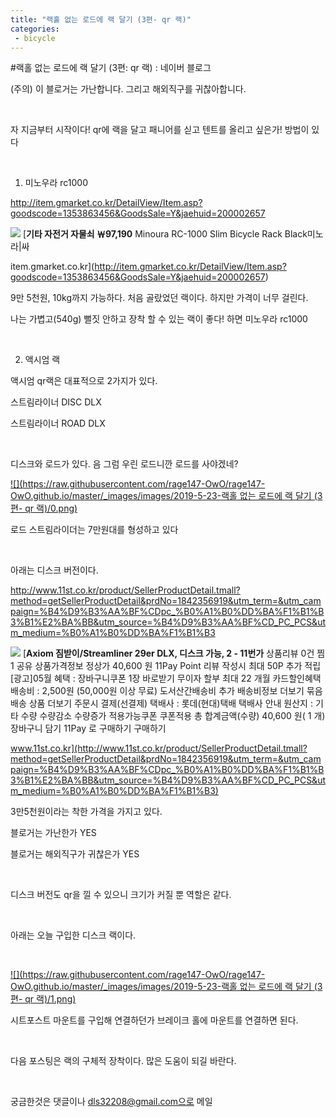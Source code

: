 ```yaml
---
title: "랙홀 없는 로드에 랙 달기 (3편- qr 랙)"
categories:
 - bicycle
---
```

#랙홀 없는 로드에 랙 달기 (3편: qr 랙) : 네이버 블로그







(주의) 이 블로거는 가난합니다. 그리고 해외직구를 귀찮아합니다.

​

자 지금부터 시작이다! qr에 랙을 달고 패니어를 싣고 텐트를 올리고 싶은가! 방법이 있다

​

1. 미노우라 rc1000

<http://item.gmarket.co.kr/DetailView/Item.asp?goodscode=1353863456&GoodsSale=Y&jaehuid=200002657>




 



[![](https://dthumb-phinf.pstatic.net/?src=%22http%3A%2F%2Fgdimg.gmarket.co.kr%2F1353863456%2Fstill%2F280%3Fver%3D1535830059%22&type=ff120)](http://item.gmarket.co.kr/DetailView/Item.asp?goodscode=1353863456&GoodsSale=Y&jaehuid=200002657)
[**기타 자전거 자물쇠 ￦97,190**
Minoura RC-1000 Slim Bicycle Rack Black미노라|싸


item.gmarket.co.kr](http://item.gmarket.co.kr/DetailView/Item.asp?goodscode=1353863456&GoodsSale=Y&jaehuid=200002657)




 


9만 5천원, 10kg까지 가능하다. 처음 골랐었던 랙이다. 하지만 가격이 너무 걸린다.

나는 가볍고(540g) 뻘짓 안하고 장착 할 수 있는 랙이 좋다! 하면 미노우라 rc1000

​

2. 액시엄 랙

액시엄 qr랙은 대표적으로 2가지가 있다.

스트림라이너 DISC DLX

스트림라이너 ROAD DLX

​

디스크와 로드가 있다. 음 그럼 우린 로드니깐 로드를 사야겠네?




 


[![](https://raw.githubusercontent.com/rage147-OwO/rage147-OwO.github.io/master/_images/images/2019-5-23-랙홀 없는 로드에 랙 달기 (3편- qr 랙)/0.png)](#) 

 


로드 스트림라이더는 7만원대를 형성하고 있다

​

아래는 디스크 버전이다.

<http://www.11st.co.kr/product/SellerProductDetail.tmall?method=getSellerProductDetail&prdNo=1842356919&utm_term=&utm_campaign=%B4%D9%B3%AA%BF%CDpc_%B0%A1%B0%DD%BA%F1%B1%B3%B1%E2%BA%BB&utm_source=%B4%D9%B3%AA%BF%CD_PC_PCS&utm_medium=%B0%A1%B0%DD%BA%F1%B1%B3>




 



[![](https://dthumb-phinf.pstatic.net/?src=%22http%3A%2F%2Fi.011st.com%2Ft%2F300_0%2Fpd%2F18%2F3%2F5%2F6%2F9%2F1%2F9%2FnZGrf%2F1842356919_B.jpg%22&type=ff120)](http://www.11st.co.kr/product/SellerProductDetail.tmall?method=getSellerProductDetail&prdNo=1842356919&utm_term=&utm_campaign=%B4%D9%B3%AA%BF%CDpc_%B0%A1%B0%DD%BA%F1%B1%B3%B1%E2%BA%BB&utm_source=%B4%D9%B3%AA%BF%CD_PC_PCS&utm_medium=%B0%A1%B0%DD%BA%F1%B1%B3)
[**Axiom 짐받이/Streamliner 29er DLX, 디스크 가능, 2 - 11번가**
상품리뷰 0건 찜 1 공유 상품가격정보 정상가 40,600 원 11Pay Point 리뷰 작성시 최대 50P 추가 적립 [광고]05월 혜택 : 장바구니쿠폰 1장 바로받기 무이자 할부 최대 22 개월 카드할인혜택 배송비 : 2,500원 (50,000원 이상 무료) 도서산간배송비 추가 배송비정보 더보기 묶음배송 상품 더보기 주문시 결제(선결제) 택배사 : 롯데(현대)택배 택배사 안내 원산지 : 기타 수량 수량감소 수량증가 적용가능쿠폰 쿠폰적용 총 합계금액(수량) 40,600 원( 1 개) 장바구니 담기 11Pay 로 구매하기 구매하기 


www.11st.co.kr](http://www.11st.co.kr/product/SellerProductDetail.tmall?method=getSellerProductDetail&prdNo=1842356919&utm_term=&utm_campaign=%B4%D9%B3%AA%BF%CDpc_%B0%A1%B0%DD%BA%F1%B1%B3%B1%E2%BA%BB&utm_source=%B4%D9%B3%AA%BF%CD_PC_PCS&utm_medium=%B0%A1%B0%DD%BA%F1%B1%B3)




 


3만5천원이라는 착한 가격을 가지고 있다. 

블로거는 가난한가 YES

블로거는 해외직구가 귀찮은가 YES

​

디스크 버전도 qr을 낄 수 있으니 크기가 커질 뿐 역할은 같다.

​

아래는 오늘 구입한 디스크 랙이다.

​




 


[![](https://raw.githubusercontent.com/rage147-OwO/rage147-OwO.github.io/master/_images/images/2019-5-23-랙홀 없는 로드에 랙 달기 (3편- qr 랙)/1.png)](#) 

 


시트포스트 마운트를 구입해 연결하던가 브레이크 홀에 마운트를 연결하면 된다.

​

다음 포스팅은 랙의 구체적 장착이다. 많은 도움이 되길 바란다.

​

궁금한것은 댓글이나 dls32208@gmail.com으로 메일




 

